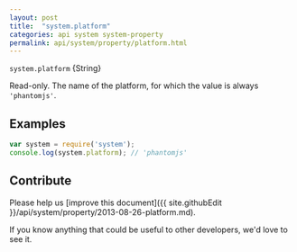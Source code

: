 ```yaml
---
layout: post
title:  "system.platform"
categories: api system system-property
permalink: api/system/property/platform.html
---
```


`system.platform` {String}

Read-only. The name of the platform, for which the value is always `'phantomjs'`.

## Examples

```javascript
var system = require('system');
console.log(system.platform); // 'phantomjs'
```

## Contribute

Please help us [improve this document]({{ site.githubEdit }}/api/system/property/2013-08-26-platform.md).

If you know anything that could be useful to other developers, we'd love to see it.


